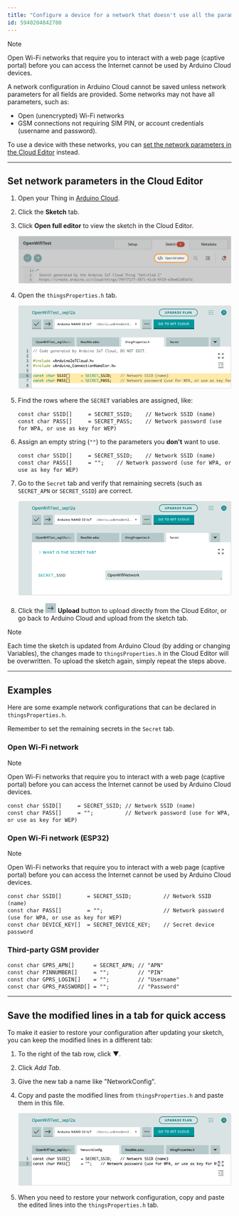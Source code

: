 ```yaml
---
title: "Configure a device for a network that doesn't use all the parameters in Arduino Cloud"
id: 5940204842780
---
```


> [!NOTE]
> Open Wi-Fi networks that require you to interact with a web page (captive portal) before you can access the Internet cannot be used by Arduino Cloud devices.

A network configuration in Arduino Cloud cannot be saved unless network parameters for all fields are provided. Some networks may not have all parameters, such as:

* Open (unencrypted) Wi-Fi networks
* GSM connections not requiring SIM PIN, or account credentials (username and password).

To use a device with these networks, you can [set the network parameters in the Cloud Editor](#set-with-cloud-editor) instead.

---

<a id="set-with-cloud-editor"></a>

## Set network parameters in the Cloud Editor

1. Open your Thing in [Arduino Cloud](https://app.arduino.cc/things).

2. Click the **Sketch** tab.

3. Click **Open full editor** to view the sketch in the Cloud Editor.

   ![The "Open full editor" button.](img/iot-open-full-editor.png)

4. Open the `thingsProperties.h` tab.

   ![The SSID[] and PASS[] variables.](img/web-editor-properties-open-wifi.png)

5. Find the rows where the `SECRET` variables are assigned, like:

   ```arduino
   const char SSID[]     = SECRET_SSID;    // Network SSID (name)
   const char PASS[]     = SECRET_PASS;    // Network password (use for WPA, or use as key for WEP)
   ```

6. Assign an empty string (`""`) to the parameters you **don't** want to use.

   ```arduino
   const char SSID[]     = SECRET_SSID;    // Network SSID (name)
   const char PASS[]     = "";    // Network password (use for WPA, or use as key for WEP)
   ```

7. Go to the `Secret` tab and verify that remaining secrets (such as `SECRET_APN` or `SECRET_SSID`) are correct.

   ![The "Secret" tab with a SECRET_SSID variable.](img/web-editor-secrets-open-wifi.png)

8. Click the ![Cloud Editor Upload button](img/icon_web-editor-upload.png) **Upload** button to upload directly from the Cloud Editor, or go back to Arduino Cloud and upload from the sketch tab.

> [!NOTE]
> Each time the sketch is updated from Arduino Cloud (by adding or changing Variables), the changes made to `thingsProperties.h` in the Cloud Editor will be overwritten. To upload the sketch again, simply repeat the steps above.

---

## Examples

Here are some example network configurations that can be declared in `thingsProperties.h`.

Remember to set the remaining secrets in the `Secret` tab.

### Open Wi-Fi network

> [!NOTE]
> Open Wi-Fi networks that require you to interact with a web page (captive portal) before you can access the Internet cannot be used by Arduino Cloud devices.

```arduino
const char SSID[]     = SECRET_SSID; // Network SSID (name)
const char PASS[]     = "";          // Network password (use for WPA, or use as key for WEP)
```

### Open Wi-Fi network (ESP32)

> [!NOTE]
> Open Wi-Fi networks that require you to interact with a web page (captive portal) before you can access the Internet cannot be used by Arduino Cloud devices.

```arduino
const char SSID[]        = SECRET_SSID;          // Network SSID (name)
const char PASS[]        = "";                   // Network password (use for WPA, or use as key for WEP)
const char DEVICE_KEY[]  = SECRET_DEVICE_KEY;    // Secret device password
```

### Third-party GSM provider

```arduino
const char GPRS_APN[]      = SECRET_APN; // "APN"
const char PINNUMBER[]     = "";         // "PIN"
const char GPRS_LOGIN[]    = "";         // "Username"
const char GPRS_PASSWORD[] = "";         // "Password"
```

---

## Save the modified lines in a tab for quick access

To make it easier to restore your configuration after updating your sketch, you can keep the modified lines in a different tab:

1. To the right of the tab row, click ▼.

2. Click _Add Tab_.

3. Give the new tab a name like "NetworkConfig".

4. Copy and paste the modified lines from `thingsProperties.h` and paste them in this file.

   ![A custom tab named "NetworkConfig" in the Cloud Editor.](img/web-editor-network-config-tab.png)

5. When you need to restore your network configuration, copy and paste the edited lines into the `thingsProperties.h` tab.
